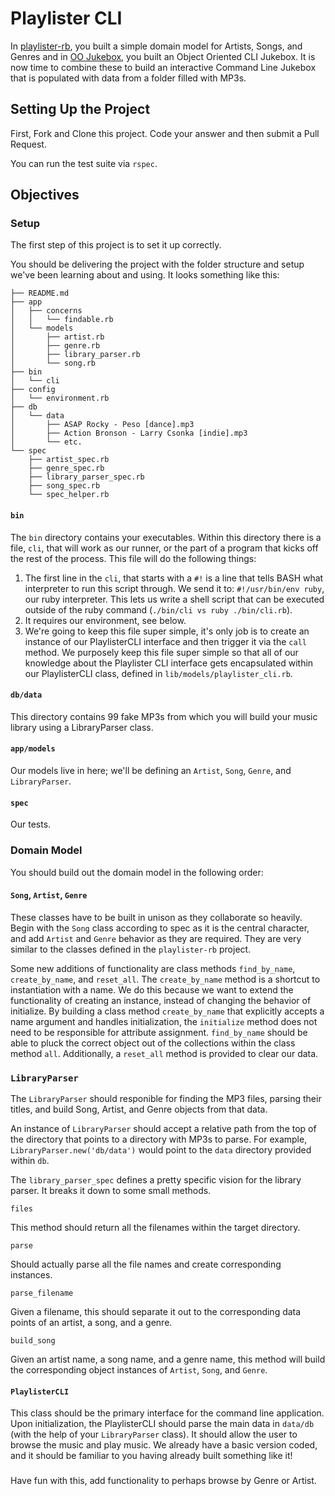 

# Playlister CLI

In [playlister-rb](http://learn.flatironschool.com/lessons/940), you built a simple domain model for Artists, Songs, and Genres and in [OO Jukebox](http://learn.flatironschool.com/lessons/806), you built an Object Oriented CLI Jukebox. It is now time to combine these to build an interactive Command Line Jukebox that is populated with data from a folder filled with MP3s.

## Setting Up the Project

First, Fork and Clone this project. Code your answer and then submit a Pull Request.

You can run the test suite via `rspec`.

## Objectives

### Setup

The first step of this project is to set it up correctly.

You should be delivering the project with the folder structure and setup we've been learning about and using. It looks something like this:

```
├── README.md
├── app
│   ├── concerns
│   │   └── findable.rb
│   └── models
│       ├── artist.rb
│       ├── genre.rb
│       ├── library_parser.rb
│       └── song.rb
├── bin
│   └── cli
├── config
│   └── environment.rb
├── db
│   └── data
│       ├── ASAP Rocky - Peso [dance].mp3
│       ├── Action Bronson - Larry Csonka [indie].mp3
│       └── etc.
└── spec
    ├── artist_spec.rb
    ├── genre_spec.rb
    ├── library_parser_spec.rb
    ├── song_spec.rb
    └── spec_helper.rb
```

#### `bin`

The `bin` directory contains your executables. Within this directory there is a file, `cli`, that will work as our runner, or the part of a program that kicks off the rest of the process. This file will do the following things:

1. The first line in the `cli`, that starts with a `#!` is a line that tells BASH what interpreter to run this script through. We send it to: `#!/usr/bin/env ruby`, our ruby interpreter. This lets us write a shell script that can be executed outside of the ruby command (`./bin/cli vs ruby ./bin/cli.rb`).
2. It requires our environment, see below.
3. We're going to keep this file super simple, it's only job is to create an instance of our PlaylisterCLI interface and then trigger it via the `call` method. We purposely keep this file super simple so that all of our knowledge about the Playlister CLI interface gets encapsulated within our PlaylisterCLI class, defined in `lib/models/playlister_cli.rb`.

#### `db/data`

This directory contains 99 fake MP3s from which you will build your music library using a LibraryParser class.

#### `app/models`

Our models live in here; we'll be defining an `Artist`, `Song`, `Genre`, and `LibraryParser`.

#### `spec`

Our tests.

### Domain Model

You should build out the domain model in the following order:

#### `Song`, `Artist`, `Genre`

These classes have to be built in unison as they collaborate so heavily. Begin with the `Song` class according to spec as it is the central character, and add `Artist` and `Genre` behavior as they are required. They are very similar to the classes defined in the `playlister-rb` project.

Some new additions of functionality are class methods `find_by_name`, `create_by_name`, and `reset_all`. The `create_by_name` method is a shortcut to instantiation with a name. We do this because we want to extend the functionality of creating an instance, instead of changing the behavior of initialize. By building a class method `create_by_name` that explicitly accepts a name argument and handles initialization, the `initialize` method does not need to be responsible for attribute assignment. `find_by_name` should be able to pluck the correct object out of the collections within the class method `all`. Additionally, a `reset_all` method is provided to clear our data.

### `LibraryParser`

The `LibraryParser` should responible for finding the MP3 files, parsing their titles, and build Song, Artist, and Genre objects from that data. 

An instance of `LibraryParser` should accept a relative path from the top of the directory that points to a directory with MP3s to parse. For example, `LibraryParser.new('db/data')` would point to the `data` directory provided within `db`.

The `library_parser_spec` defines a pretty specific vision for the library parser. It breaks it down to some small methods.

`files`

This method should return all the filenames within the target directory.

`parse`

Should actually parse all the file names and create corresponding instances.

`parse_filename`

Given a filename, this should separate it out to the corresponding data points of an artist, a song, and a genre.

`build_song`

Given an artist name, a song name, and a genre name, this method will build the corresponding object instances of `Artist`, `Song`, and `Genre`.

#### `PlaylisterCLI`

This class should be the primary interface for the command line application. Upon initialization, the PlaylisterCLI should parse the main data in `data/db` (with the help of your `LibraryParser` class). It should allow the user to browse the music and play music. We already have a basic version coded, and it should be familiar to you having already built something like it! 

###

Have fun with this, add functionality to perhaps browse by Genre or Artist.

